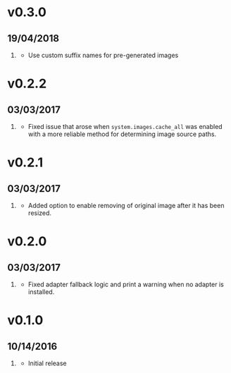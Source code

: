 # v0.3.0
##  19/04/2018

1. [](#new)
    * Use custom suffix names for pre-generated images

# v0.2.2
##  03/03/2017

1. [](#bugfix)
    * Fixed issue that arose when `system.images.cache_all` was enabled with a more reliable method for determining image source paths.

# v0.2.1
##  03/03/2017

1. [](#new)
    * Added option to enable removing of original image after it has been resized.

# v0.2.0
##  03/03/2017

1. [](#bugfix)
    * Fixed adapter fallback logic and print a warning when no adapter is installed.

# v0.1.0
##  10/14/2016

1. [](#new)
    * Initial release
